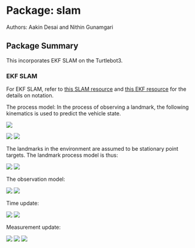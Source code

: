 # Package: slam

Authors: Aakin Desai and Nithin Gunamgari

## Package Summary

This incorporates EKF SLAM on the Turtlebot3.

### EKF SLAM

For EKF SLAM, refer to [this SLAM resource](https://ieeexplore.ieee.org/document/938381) and [this EKF resource](https://www.cs.unc.edu/~welch/media/pdf/kalman_intro.pdf) for the details on notation.

The process model:
In the process of observing a landmark, the following kinematics is used to predict the vehicle state.

<img src="https://render.githubusercontent.com/render/math?math=\dot{x} = Vcos(\phi), \dot{y} = Vsin(\phi), \dot{\phi} = \frac{Vtan(\gamma)}{L}">

<img src="https://render.githubusercontent.com/render/math?math=\left[\begin{array}{c} x(k%2B1) \\ y(k%2B1) \\ \phi(k%2B1) \end{array} \right]=">  <img src="https://render.githubusercontent.com/render/math?math=\left[\begin{array}{c} x(k)%2B \Delta TV(k)cos(\phi) \\ y(k)%2B \Delta TV(k)sin(\phi) \\ \phi(k)%2B \frac{\Delta TV(k)tan(\gamma)}{L} \end{array} \right]">

The landmarks in the environment are assumed to be stationary point targets. The landmark process model is
thus:

<img src="https://render.githubusercontent.com/render/math?math=\left[\begin{array}{c} x_i(k%2B1) \\ y_i(k%2B1)\end{array} \right]="> <img src="https://render.githubusercontent.com/render/math?math=\left[\begin{array}{c} x_i(k) \\ y_i(k)\end{array} \right]">

The observation model:

<img src="https://render.githubusercontent.com/render/math?math=r_i(k) = \sqrt{(x_i - x_r(k))^2 %2B (y_i - y_r(k))^2} %2B w_r(k)">

<img src="https://render.githubusercontent.com/render/math?math=\theta_i(k) = arctan(\frac{y_i - y_r(k)}{x_i - x_r(k)} - \phi(k) %2B w_\theta(k)">

Time update:

<img src="https://render.githubusercontent.com/render/math?math=\hat{x_k^-} = f(\hat{x_k-1^-},u_k-1,0)">

<img src="https://render.githubusercontent.com/render/math?math=P_k^- = A_k P_k-1 A_k^T %2B W_k Q_K-1 W_k^T">

Measurement update:

<img src="https://render.githubusercontent.com/render/math?math=K_k = P_k^- H_k^T (H_k P_k^- H_k^T %2B V_k R_k V_k^T)^{-1}">

<img src="https://render.githubusercontent.com/render/math?math=\hat{x_k} = \hat{x_h^-} %2B K_k(z_k - h(\hat{x_k^-},0))">

<img src="https://render.githubusercontent.com/render/math?math=P_k = (1 - K_k H_k)P_k^-">
